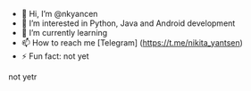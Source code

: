 - 👋 Hi, I’m @nkyancen
- 👀 I’m interested in Python, Java and Android development
- 🌱 I’m currently learning
- 📫 How to reach me [Telegram] (https://t.me/nikita_yantsen)
- ⚡ Fun fact: not yet

<!---
nkyancen/nkyancen is a ✨ special ✨ repository because its `README.md` (this file) appears on your GitHub profile.
You can click the Preview link to take a look at your changes.
--->
not yetr

